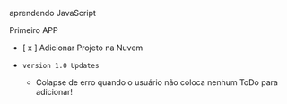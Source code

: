 aprendendo JavaScript 

Primeiro APP 

- [ x ] Adicionar Projeto na Nuvem 

- `version 1.0 Updates`
    - Colapse de erro quando o usuário não coloca nenhum ToDo para adicionar!